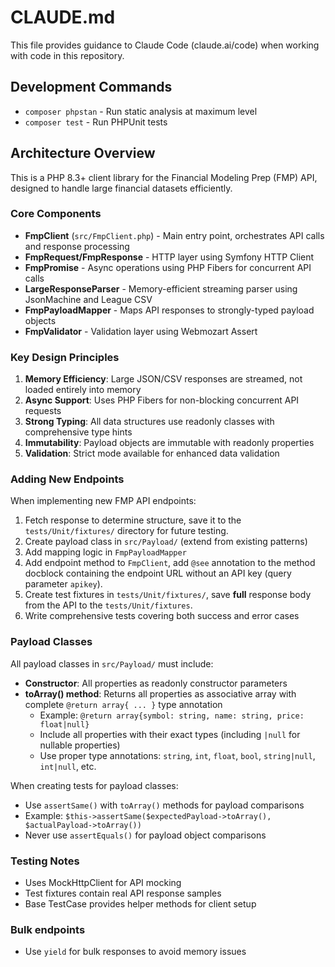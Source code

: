# CLAUDE.md

This file provides guidance to Claude Code (claude.ai/code) when working with code in this repository.

## Development Commands

- `composer phpstan` - Run static analysis at maximum level
- `composer test` - Run PHPUnit tests

## Architecture Overview

This is a PHP 8.3+ client library for the Financial Modeling Prep (FMP) API, designed to handle large financial datasets efficiently.

### Core Components

- **FmpClient** (`src/FmpClient.php`) - Main entry point, orchestrates API calls and response processing
- **FmpRequest/FmpResponse** - HTTP layer using Symfony HTTP Client
- **FmpPromise** - Async operations using PHP Fibers for concurrent API calls
- **LargeResponseParser** - Memory-efficient streaming parser using JsonMachine and League CSV
- **FmpPayloadMapper** - Maps API responses to strongly-typed payload objects
- **FmpValidator** - Validation layer using Webmozart Assert

### Key Design Principles

1. **Memory Efficiency**: Large JSON/CSV responses are streamed, not loaded entirely into memory
2. **Async Support**: Uses PHP Fibers for non-blocking concurrent API requests
3. **Strong Typing**: All data structures use readonly classes with comprehensive type hints
4. **Immutability**: Payload objects are immutable with readonly properties
5. **Validation**: Strict mode available for enhanced data validation

### Adding New Endpoints

When implementing new FMP API endpoints:

1. Fetch response to determine structure, save it to the `tests/Unit/fixtures/` directory for future testing.
2. Create payload class in `src/Payload/` (extend from existing patterns)
3. Add mapping logic in `FmpPayloadMapper` 
4. Add endpoint method to `FmpClient`, add `@see` annotation to the method docblock containing the endpoint URL without an API key (query parameter `apikey`).
5. Create test fixtures in `tests/Unit/fixtures/`, save **full** response body from the API to the `tests/Unit/fixtures`.
6. Write comprehensive tests covering both success and error cases

### Payload Classes

All payload classes in `src/Payload/` must include:

- **Constructor**: All properties as readonly constructor parameters
- **toArray() method**: Returns all properties as associative array with complete `@return array{ ... }` type annotation
  - Example: `@return array{symbol: string, name: string, price: float|null}`
  - Include all properties with their exact types (including `|null` for nullable properties)
  - Use proper type annotations: `string`, `int`, `float`, `bool`, `string|null`, `int|null`, etc.

When creating tests for payload classes:
- Use `assertSame()` with `toArray()` methods for payload comparisons
- Example: `$this->assertSame($expectedPayload->toArray(), $actualPayload->toArray())`
- Never use `assertEquals()` for payload object comparisons

### Testing Notes

- Uses MockHttpClient for API mocking
- Test fixtures contain real API response samples
- Base TestCase provides helper methods for client setup


### Bulk endpoints
- Use `yield` for bulk responses to avoid memory issues
